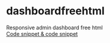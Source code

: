# dashboardfreehtml
Responsive admin dashboard free html<br>
[Code snippet & code snippet
](https://therichpost.com/responsive-admin-dashboard-free-html/)

